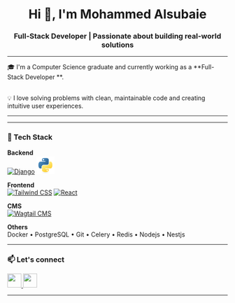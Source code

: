 <h1 align="center">Hi 👋, I'm Mohammed Alsubaie</h1>
<h3 align="center">Full-Stack Developer | Passionate about building real-world solutions</h3>

---

🎓 I'm a Computer Science graduate and currently working as a **Full-Stack Developer **.  

</br>
💡 I love solving problems with clean, maintainable code and creating intuitive user experiences.

---

---

### 🔧 Tech Stack

**Backend**  
<a href="https://www.djangoproject.com/" target="_blank"><img src="https://cdn.jsdelivr.net/gh/devicons/devicon/icons/django/django-plain.svg" width="40" height="40" alt="Django" /></a>
<a href="https://www.django-rest-framework.org/" target="_blank"><img src="https://raw.githubusercontent.com/devicons/devicon/master/icons/python/python-original.svg" width="40" height="40" alt="DRF" /></a>

**Frontend**  
<a href="https://tailwindcss.com/" target="_blank"><img src="https://www.vectorlogo.zone/logos/tailwindcss/tailwindcss-icon.svg" width="40" height="40" alt="Tailwind CSS" /></a>
<a href="https://reactjs.org/" target="_blank"><img src="https://upload.wikimedia.org/wikipedia/commons/a/a7/React-icon.svg" width="40" height="40" alt="React" /></a>

**CMS**  
<a href="https://wagtail.org/" target="_blank"><img src="https://raw.githubusercontent.com/wagtail/wagtail/main/.github/wagtail-logo.svg" width="80" alt="Wagtail CMS" /></a>

**Others**  
Docker • PostgreSQL • Git  • Celery • Redis • Nodejs • Nestjs 

---

### 📫 Let's connect

<p align="left">
  <a href="https://www.linkedin.com/in/mohammed-alsubaie-309bb923b/" target="_blank" rel="noreferrer">
    <img src="https://raw.githubusercontent.com/danielcranney/readme-generator/main/public/icons/socials/linkedin.svg" width="32" height="32" />
  </a>
  
  <a href="https://twitter.com/Moh_AboFahad" target="_blank" rel="noreferrer">
    <img src="https://raw.githubusercontent.com/danielcranney/readme-generator/main/public/icons/socials/twitter.svg" width="32" height="32" />
  </a>
</p>

---

<!---
MOHAMMAD-ALSUBAIE/MOHAMMAD-ALSUBAIE is a ✨ special ✨ repository because its `README.md` (this file) appears on your GitHub profile.
You can click the Preview link to take a look at your changes.
--->
